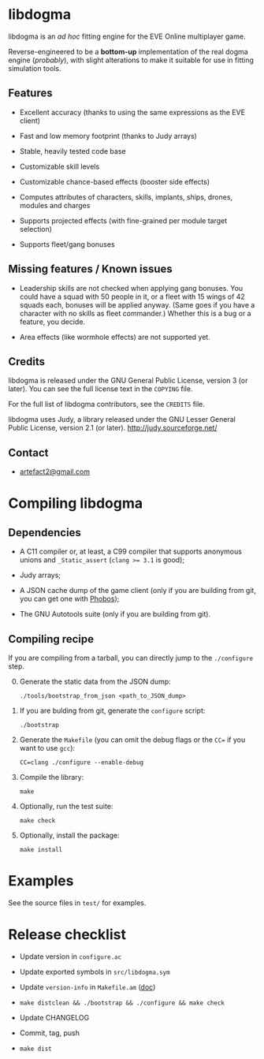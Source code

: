 libdogma
========

libdogma is an *ad hoc* fitting engine for the EVE Online multiplayer
game.

Reverse-engineered to be a **bottom-up** implementation of the real
dogma engine (*probably*), with slight alterations to make it suitable
for use in fitting simulation tools.

Features
--------

* Excellent accuracy (thanks to using the same expressions as the EVE
  client)

* Fast and low memory footprint (thanks to Judy arrays)

* Stable, heavily tested code base

* Customizable skill levels

* Customizable chance-based effects (booster side effects)

* Computes attributes of characters, skills, implants, ships, drones,
  modules and charges

* Supports projected effects (with fine-grained per module target
  selection)

* Supports fleet/gang bonuses

Missing features / Known issues
-------------------------------

* Leadership skills are not checked when applying gang bonuses. You
  could have a squad with 50 people in it, or a fleet with 15 wings of
  42 squads each, bonuses will be applied anyway. (Same goes if you
  have a character with no skills as fleet commander.) Whether this is
  a bug or a feature, you decide.

* Area effects (like wormhole effects) are not supported yet.

Credits
-------

libdogma is released under the GNU General Public License, version 3
(or later). You can see the full license text in the `COPYING` file.

For the full list of libdogma contributors, see the `CREDITS` file.

libdogma uses Judy, a library released under the GNU Lesser General
Public License, version 2.1 (or later).
<http://judy.sourceforge.net/>

Contact
-------

* <artefact2@gmail.com>

Compiling libdogma
==================

Dependencies
------------

* A C11 compiler or, at least, a C99 compiler that supports anonymous
  unions and `_Static_assert` (`clang >= 3.1` is good);

* Judy arrays;

* A JSON cache dump of the game client (only if you are building from
  git, you can get one with
  [Phobos](https://github.com/DarkFenX/Phobos));

* The GNU Autotools suite (only if you are building from git).

Compiling recipe
----------------

If you are compiling from a tarball, you can directly jump to the
`./configure` step.

0. Generate the static data from the JSON dump:

   ~~~
   ./tools/bootstrap_from_json <path_to_JSON_dump>
   ~~~

1. If you are bulding from git, generate the `configure` script:

   ~~~
   ./bootstrap
   ~~~

2. Generate the `Makefile` (you can omit the debug flags or the `CC=`
   if you want to use `gcc`):

   ~~~
   CC=clang ./configure --enable-debug
   ~~~

3. Compile the library:

   ~~~
   make
   ~~~

4. Optionally, run the test suite:

   ~~~
   make check
   ~~~

5. Optionally, install the package:

   ~~~
   make install
   ~~~

Examples
========

See the source files in `test/` for examples.

Release checklist
=================

* Update version in `configure.ac`

* Update exported symbols in `src/libdogma.sym`

* Update `version-info` in `Makefile.am`
  ([doc](http://www.gnu.org/software/libtool/manual/html_node/Updating-version-info.html))

* `make distclean && ./bootstrap && ./configure && make check`

* Update CHANGELOG

* Commit, tag, push

* `make dist`
